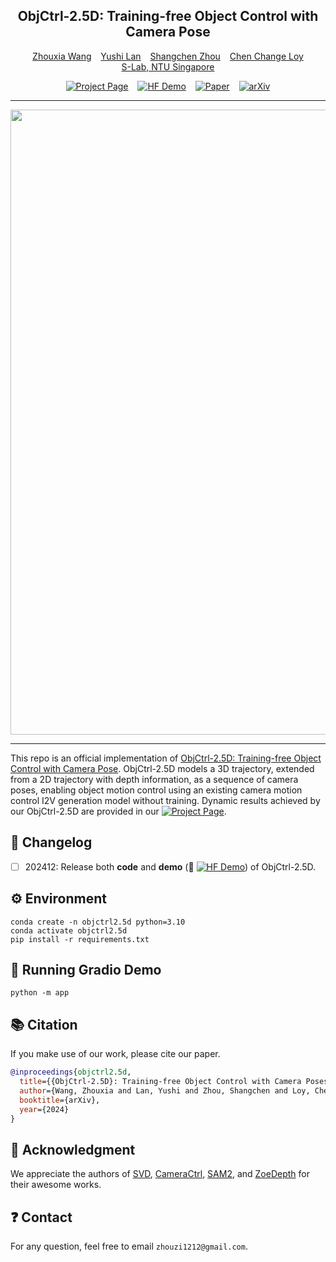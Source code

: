 <div align="center">

## ObjCtrl-2.5D: Training-free Object Control with Camera Pose

<div align='center'>
 <a href='https://wzhouxiff.github.io/'>Zhouxia Wang</a>
&ensp; <a href='https://nirvanalan.github.io/'>Yushi Lan</a>
&ensp; <a href='https://shangchenzhou.com/'>Shangchen Zhou</a>
&ensp; <a href='https://www.mmlab-ntu.com/person/ccloy/index.html'>Chen Change Loy</a>
</div>

<div align='center'>
 <a href='https://www.mmlab-ntu.com/'>S-Lab, NTU Singapore</a>
</div>


 [![Project Page](https://img.shields.io/badge/Project%20Page-green
)](https://wzhouxiff.github.io/projects/ObjCtrl-2.5D/)
&ensp; [![HF Demo](https://img.shields.io/badge/Demo-orange
)](https://huggingface.co/spaces/yslan/ObjCtrl-2.5D) &ensp; [![Paper](https://img.shields.io/badge/Paper-gray)]() &ensp; [![arXiv](https://img.shields.io/badge/arXiv-red)]()

</div>

---

<div>
<img src="assets/demo/demo.gif" class="img-responsive" , width="1000">
</div>

---

This repo is an official implementation of [ObjCtrl-2.5D: Training-free Object Control with Camera Pose](). 
ObjCtrl-2.5D models a 3D trajectory, extended from a 2D trajectory with depth information, as a sequence of camera poses, 
enabling object motion control using an existing camera motion control I2V generation model without training. Dynamic results achieved by our ObjCtrl-2.5D are provided in our [![Project Page](https://img.shields.io/badge/Project%20Page-green
)](https://wzhouxiff.github.io/projects/ObjCtrl-2.5D/).

## 📝 Changelog

- [ ] 202412: Release both **code** and **demo** (🤗 [![HF Demo](https://img.shields.io/badge/Demo-orange
)](https://huggingface.co/spaces/yslan/ObjCtrl-2.5D)) of ObjCtrl-2.5D.

## ⚙️ Environment
    conda create -n objctrl2.5d python=3.10
    conda activate objctrl2.5d
    pip install -r requirements.txt

## 💫 Running Gradio Demo
    python -m app

## :books: Citation
If you make use of our work, please cite our paper.
```bibtex
@inproceedings{objctrl2.5d,
  title={{ObjCtrl-2.5D}: Training-free Object Control with Camera Poses},
  author={Wang, Zhouxia and Lan, Yushi and Zhou, Shangchen and Loy, Chen Change},
  booktitle={arXiv},
  year={2024}
}
```

## 🤗 Acknowledgment
We appreciate the authors of [SVD](https://stability.ai/stable-video), [CameraCtrl](https://github.com/hehao13/CameraCtrl), [SAM2](https://github.com/facebookresearch/sam2), and [ZoeDepth](https://github.com/isl-org/ZoeDepth) for their awesome works.
## ❓ Contact
For any question, feel free to email `zhouzi1212@gmail.com`.
